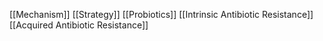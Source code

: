 [[Mechanism]]
[[Strategy]]
[[Probiotics]]
[[Intrinsic Antibiotic Resistance]]
[[Acquired Antibiotic Resistance]]
